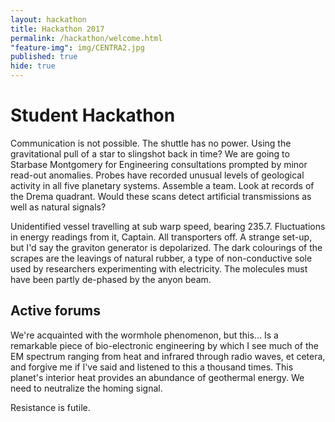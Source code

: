 ```yaml
---
layout: hackathon
title: Hackathon 2017
permalink: /hackathon/welcome.html
"feature-img": img/CENTRA2.jpg
published: true
hide: true
---
```


# Student Hackathon

<p>
Communication is not possible. The shuttle has no power. Using the gravitational pull of a star to slingshot back in time? We are going to Starbase Montgomery for Engineering consultations prompted by minor read-out anomalies. Probes have recorded unusual levels of geological activity in all five planetary systems. Assemble a team. Look at records of the Drema quadrant. Would these scans detect artificial transmissions as well as natural signals?
</p>

<p>
Unidentified vessel travelling at sub warp speed, bearing 235.7. Fluctuations in energy readings from it, Captain. All transporters off. A strange set-up, but I'd say the graviton generator is depolarized. The dark colourings of the scrapes are the leavings of natural rubber, a type of non-conductive sole used by researchers experimenting with electricity. The molecules must have been partly de-phased by the anyon beam.
</p>

## Active forums

<p>
We're acquainted with the wormhole phenomenon, but this... Is a remarkable piece of bio-electronic engineering by which I see much of the EM spectrum ranging from heat and infrared through radio waves, et cetera, and forgive me if I've said and listened to this a thousand times. This planet's interior heat provides an abundance of geothermal energy. We need to neutralize the homing signal.
</p>

<p>
Resistance is futile.
</p>
